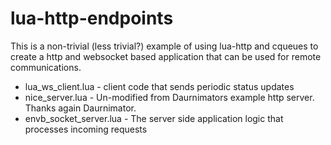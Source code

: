 # lua-http-endpoints

This is a non-trivial (less trivial?) example of using lua-http and cqueues to create a http and websocket based application that can be used for remote communications.

* lua_ws_client.lua - client code that sends periodic status updates
* nice_server.lua - Un-modified from Daurnimators example http server. Thanks again Daurnimator.
* envb_socket_server.lua - The server side application logic that processes incoming requests

